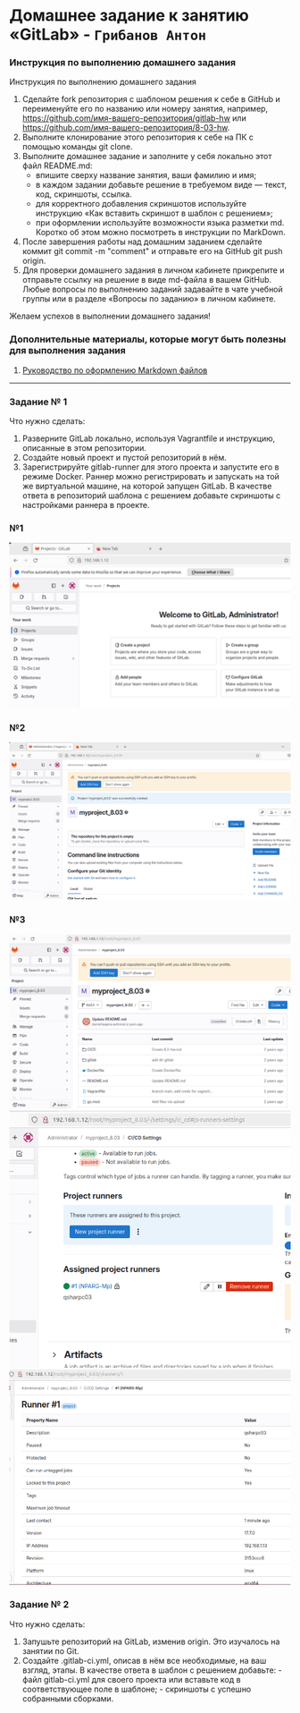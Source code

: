 # Домашнее задание к занятию «GitLab» - `Грибанов Антон`


### Инструкция по выполнению домашнего задания
Инструкция по выполнению домашнего задания
  1. Сделайте fork репозитория c шаблоном решения к себе в GitHub и переименуйте его по названию или номеру занятия, например, https://github.com/имя-вашего-репозитория/gitlab-hw или https://github.com/имя-вашего-репозитория/8-03-hw.
  2. Выполните клонирование этого репозитория к себе на ПК с помощью команды git clone.
  3. Выполните домашнее задание и заполните у себя локально этот файл README.md:
     - впишите сверху название занятия, ваши фамилию и имя;
     - в каждом задании добавьте решение в требуемом виде — текст, код, скриншоты, ссылка.
     - для корректного добавления скриншотов используйте инструкцию «Как вставить скриншот в шаблон с решением»;
     - при оформлении используйте возможности языка разметки md. Коротко об этом можно посмотреть в инструкции по MarkDown.
  4. После завершения работы над домашним заданием сделайте коммит git commit -m "comment" и отправьте его на GitHub git push origin.
  5. Для проверки домашнего задания в личном кабинете прикрепите и отправьте ссылку на решение в виде md-файла в вашем GitHub.
Любые вопросы по выполнению заданий задавайте в чате учебной группы или в разделе «Вопросы по заданию» в личном кабинете.
   
Желаем успехов в выполнении домашнего задания!
   
### Дополнительные материалы, которые могут быть полезны для выполнения задания

1. [Руководство по оформлению Markdown файлов](https://gist.github.com/Jekins/2bf2d0638163f1294637#Code)

---

### Задание № 1
Что нужно сделать:

  1. Разверните GitLab локально, используя Vagrantfile и инструкцию, описанные в этом репозитории.
  2. Создайте новый проект и пустой репозиторий в нём.
  3. Зарегистрируйте gitlab-runner для этого проекта и запустите его в режиме Docker. Раннер можно регистрировать и запускать на той же виртуальной машине, на которой запущен GitLab.
В качестве ответа в репозиторий шаблона с решением добавьте скриншоты с настройками раннера в проекте.
### №1
![GitLab_001](https://github.com/Qshar1408/git_8.03/blob/main/img/GitLab_001.png)

### №2
![GitLab_002](https://github.com/Qshar1408/git_8.03/blob/main/img/GitLab_002.png)

### №3
![GitLab_003](https://github.com/Qshar1408/git_8.03/blob/main/img/GitLab_003.png)
![GitLab_004](https://github.com/Qshar1408/git_8.03/blob/main/img/GitLab_004.png)
![GitLab_005](https://github.com/Qshar1408/git_8.03/blob/main/img/GitLab_005.png)

### Задание № 2
Что нужно сделать:

   1. Запушьте репозиторий на GitLab, изменив origin. Это изучалось на занятии по Git.
   2. Создайте .gitlab-ci.yml, описав в нём все необходимые, на ваш взгляд, этапы.
В качестве ответа в шаблон с решением добавьте:
     - файл gitlab-ci.yml для своего проекта или вставьте код в соответствующее поле в шаблоне;
     - скриншоты с успешно собранными сборками.
